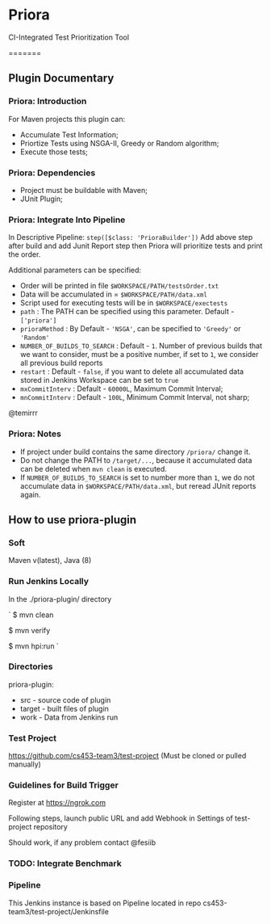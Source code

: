 # Priora
CI-Integrated Test Prioritization Tool

=======

## Plugin Documentary 

### Priora: Introduction

For Maven projects this plugin can:

* Accumulate Test Information;
* Priortize Tests using NSGA-II, Greedy or Random algorithm;
* Execute those tests;

### Priora: Dependencies
* Project must be buildable with Maven;
* JUnit Plugin;

### Priora: Integrate Into Pipeline

In Descriptive Pipeline:
`
        step([$class: 'PrioraBuilder'])
`
Add above step after build and add Junit Report step then Priora will prioritize tests and print the order.

Additional parameters can be specified:

* Order will be printed in file `$WORKSPACE/PATH/testsOrder.txt`
* Data will be accumulated in = `$WORKSPACE/PATH/data.xml`
* Script used for executing tests will be in `$WORKSPACE/exectests`
* `path` : The PATH can be specified using this parameter. Default - `['priora']`
* `prioraMethod` : By Default - `'NSGA'`, can be specified to `'Greedy'` or `'Random'`
* `NUMBER_OF_BUILDS_TO_SEARCH` : Default - `1`. Number of previous builds that we want to consider, must be a positive number, if set to `1`, we consider all previous build reports
* `restart` : Default - `false`, if you want to delete all accumulated data stored in Jenkins Workspace can be set to `true`
* `mxCommitInterv` : Default - `60000L`, Maximum Commit Interval;
* `mnCommitInterv` : Default - `100L`, Minimum Commit Interval, not sharp;


@temirrr

### Priora: Notes

* If project under build contains the same directory `/priora/` change it.
* Do not change the PATH to `/target/...`, because it accumulated data can be deleted when `mvn clean` is executed.
* If `NUMBER_OF_BUILDS_TO_SEARCH` is set to number more than `1`, we do not accumulate data in `$WORKSPACE/PATH/data.xml`, but reread JUnit reports again.


## How to use priora-plugin

### Soft 
Maven v(latest), Java (8)

### Run Jenkins Locally
In the ./priora-plugin/ directory

`
$ mvn clean

$ mvn verify

$ mvn hpi:run
`

### Directories
priora-plugin:
* src - source code of plugin
* target - built files of plugin
* work - Data from Jenkins run

### Test Project
https://github.com/cs453-team3/test-project (Must be cloned or pulled manually)
    
### Guidelines for Build Trigger
Register at https://ngrok.com

Following steps, launch  public URL and add Webhook in Settings of test-project repository

Should work, if any problem contact @fesiib

### TODO: Integrate Benchmark

### Pipeline
This Jenkins instance is based on Pipeline located in repo cs453-team3/test-project/Jenkinsfile

